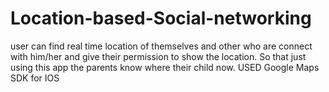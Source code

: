 Location-based-Social-networking
================================

user can find real time location of themselves and other who are connect with him/her and give their permission to show the location.
So that just using this app the  parents know where their child now.
USED Google Maps SDK for IOS
